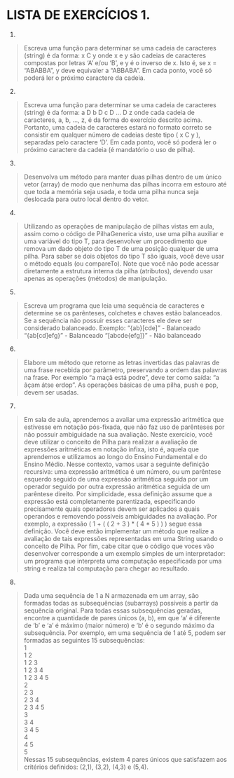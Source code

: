 <h1> LISTA DE EXERCÍCIOS 1. </h1>
  
  1.
   > Escreva uma função para determinar se uma cadeia de caracteres (string) é da forma: x C
y onde x e y são cadeias de caracteres compostas por letras ‘A’ e/ou ‘B’, e y é o inverso de
x. Isto é, se x = “ABABBA”, y deve equivaler a “ABBABA”. Em cada ponto, você só poderá ler
o próximo caractere da cadeia.

  2.
   >  Escreva uma função para determinar se uma cadeia de caracteres (string) é da forma: a D
b D c D ... D z onde cada cadeia de caracteres, a, b, ..., z, é da forma do exercício descrito
acima. Portanto, uma cadeia de caracteres estará no formato correto se consistir em qualquer
número de cadeias deste tipo ( x C y ), separadas pelo caractere ‘D’. Em cada ponto, você só
poderá ler o próximo caractere da cadeia (é mandatório o uso de pilha). 

  3.
   > Desenvolva um método para manter duas pilhas dentro de um único vetor (array) de modo
que nenhuma das pilhas incorra em estouro até que toda a memória seja usada, e toda uma
pilha nunca seja deslocada para outro local dentro do vetor.

  4.
   > Utilizando as operações de manipulação de pilhas vistas em aula, assim como o código de
PilhaGenerica visto, use uma pilha auxiliar e uma variável do tipo T, para desenvolver um
procedimento que remova um dado objeto do tipo T de uma posição qualquer de uma pilha.
Para saber se dois objetos do tipo T são iguais, você deve usar o método equals (ou
compareTo). Note que você não pode acessar diretamente a estrutura interna da pilha
(atributos), devendo usar apenas as operações (métodos) de manipulação.

  5.
  > Escreva um programa que leia uma sequência de caracteres e determine se os parênteses,
colchetes e chaves estão balanceados. Se a sequência não possuir esses caracteres ele
deve ser considerado balanceado. Exemplo:
“{ab}[cde]” - Balanceado
“{ab[cd]efg}” - Balanceado
“[abcde{efg]}” - Não balanceado

  6.
   > Elabore um método que retorne as letras invertidas das palavras de uma frase recebida
por parâmetro, preservando a ordem das palavras na frase. Por exemplo “a maçã está podre”,
deve ter como saída: “a ãçam átse erdop”. As operações básicas de uma pilha, push e pop,
devem ser usadas.

  7.
  > Em sala de aula, aprendemos a avaliar uma expressão aritmética que estivesse em
notação pós-fixada, que não faz uso de parênteses por não possuir ambiguidade na sua
avaliação. Neste exercício, você deve utilizar o conceito de Pilha para realizar a avaliação de
expressões aritméticas em notação infixa, isto é, aquela que aprendemos e utilizamos ao
longo do Ensino Fundamental e do Ensino Médio. Nesse contexto, vamos usar a seguinte
definição recursiva: uma expressão aritmética é um número, ou um parêntese esquerdo
seguido de uma expressão aritmética seguida por um operador seguido por outra expressão
aritmética seguida de um parêntese direito. Por simplicidade, essa definição assume que a
expressão está completamente parentizada, especificando precisamente quais operadores
devem ser aplicados a quais operandos e removendo possíveis ambiguidades na avaliação.
Por exemplo, a expressão ( 1 + ( ( 2 + 3 ) * ( 4 * 5 ) ) ) segue essa definição.
 Você deve então implementar um método que realize a avaliação de tais expressões
representadas em uma String usando o conceito de Pilha. Por fim, cabe citar que o código
que voces vão desenvolver corresponde a um exemplo simples de um interpretador: um
programa que interpreta uma computação especificada por uma string e realiza tal
computação para chegar ao resultado.

  8.
  > Dada uma sequência de 1 a N armazenada em um array, são formadas todas as
subsequências (subarrays) possíveis a partir da sequência original. Para todas essas
subsequências geradas, encontre a quantidade de pares únicos (a, b), em que ‘a’ é diferente
de ‘b’ e ‘a’ é máximo (maior número) e ‘b’ é o segundo máximo da subsequência. Por exemplo,
em uma sequência de 1 até 5, podem ser formadas as seguintes 15 subsequências:
                <br>
1               <br> 
1 2             <br>
1 2 3           <br>
1 2 3 4         <br>
1 2 3 4 5       <br>
2               <br>
2 3             <br>
2 3 4           <br>
2 3 4 5         <br>
3               <br>
3 4             <br>
3 4 5           <br>
4               <br>
4 5             <br>
5               <br>
 Nessas 15 subsequências, existem 4 pares únicos que satisfazem aos critérios
definidos: (2,1), (3,2), (4,3) e (5,4). 
